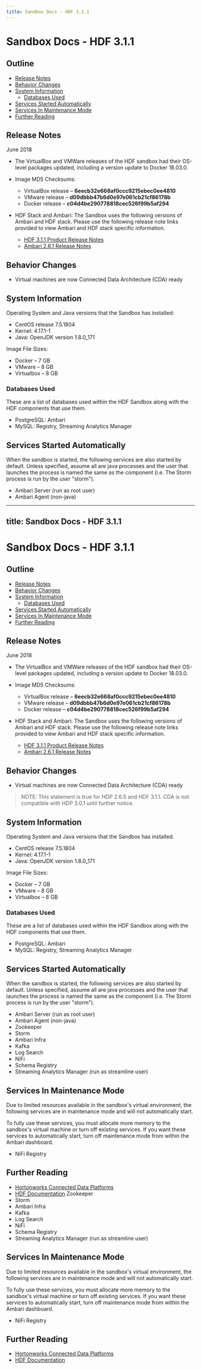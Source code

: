 ```yaml
---
title: Sandbox Docs - HDF 3.1.1
---
```


# Sandbox Docs - HDF 3.1.1

## Outline

- [Release Notes](#release-notes)
- [Behavior Changes](#behavior-changes)
- [System Information](#system-information)
  - [Databases Used](#databases-used)
- [Services Started Automatically](#services-started-automatically)
- [Services In Maintenance Mode](#services-in-maintenance-mode)
- [Further Reading](#further-reading)

## Release Notes

June 2018

- The VirtualBox and VMWare releases of the HDF sandbox had their OS-level packages updated, including a version update to Docker 18.03.0.

- Image MD5 Checksums:
  - VirtualBox release – **6eecb32e668af0ccc9215ebec0ee4810**
  - VMware release – **d09dbbb47b6d0e97e061cb21cf86178b**
  - Docker release – **c04d4be290778818cec526f99b5af294**

- HDF Stack and Ambari: The Sandbox uses the following versions of Ambari and HDF stack. Please use the following release note links provided to view Ambari and HDF stack specific information.
  - [HDF 3.1.1 Product Release Notes](https://docs.hortonworks.com/HDPDocuments/HDF3/HDF-3.1.1/bk_release-notes/content/ch_hdf_relnotes.html)
  - [Ambari 2.6.1 Release Notes](https://docs.hortonworks.com/HDPDocuments/Ambari-2.6.1.0/bk_ambari-release-notes/content/ch_relnotes-ambari-2.6.1.0.html)

## Behavior Changes

- Virtual machines are now Connected Data Architecture (CDA) ready

## System Information

Operating System and Java versions that the Sandbox has installed:

- CentOS release 7.5.1804
- Kernel: 4.17.1-1
- Java: OpenJDK version 1.8.0_171

Image File Sizes:

- Docker – 7 GB
- VMware – 8 GB
- Virtualbox – 8 GB

### Databases Used

These are a list of databases used within the HDF Sandbox along with the HDF components that use them.

- PostgreSQL: Ambari
- MySQL: Registry, Streaming Analytics Manager

## Services Started Automatically

When the sandbox is started, the following services are also started by default. Unless specified, assume all are java processes and the user that launches the process is named the same as the component (i.e. The Storm process is run by the user "storm").

- Ambari Server (run as root user)
- Ambari Agent (non-java)
----
title: Sandbox Docs - HDF 3.1.1
---

# Sandbox Docs - HDF 3.1.1

## Outline

- [Release Notes](#release-notes)
- [Behavior Changes](#behavior-changes)
- [System Information](#system-information)
  - [Databases Used](#databases-used)
- [Services Started Automatically](#services-started-automatically)
- [Services In Maintenance Mode](#services-in-maintenance-mode)
- [Further Reading](#further-reading)

## Release Notes

June 2018

- The VirtualBox and VMWare releases of the HDF sandbox had their OS-level packages updated, including a version update to Docker 18.03.0.

- Image MD5 Checksums:
  - VirtualBox release – **6eecb32e668af0ccc9215ebec0ee4810**
  - VMware release – **d09dbbb47b6d0e97e061cb21cf86178b**
  - Docker release – **c04d4be290778818cec526f99b5af294**

- HDF Stack and Ambari: The Sandbox uses the following versions of Ambari and HDF stack. Please use the following release note links provided to view Ambari and HDF stack specific information.
  - [HDF 3.1.1 Product Release Notes](https://docs.hortonworks.com/HDPDocuments/HDF3/HDF-3.1.1/bk_release-notes/content/ch_hdf_relnotes.html)
  - [Ambari 2.6.1 Release Notes](https://docs.hortonworks.com/HDPDocuments/Ambari-2.6.1.0/bk_ambari-release-notes/content/ch_relnotes-ambari-2.6.1.0.html)

## Behavior Changes

- Virtual machines are now Connected Data Architecture (CDA) ready
> NOTE: This statement is true for HDP 2.6.5 and HDF 3.1.1. CDA is not compatible with HDP 3.0.1 until further notice.

## System Information

Operating System and Java versions that the Sandbox has installed.
- CentOS release 7.5.1804
- Kernel: 4.17.1-1
- Java: OpenJDK version 1.8.0_171

Image File Sizes:

- Docker – 7 GB
- VMware – 8 GB
- Virtualbox – 8 GB

### Databases Used

These are a list of databases used within the HDF Sandbox along with the HDF components that use them.

- PostgreSQL: Ambari
- MySQL: Registry, Streaming Analytics Manager

## Services Started Automatically

When the sandbox is started, the following services are also started by default. Unless specified, assume all are java processes and the user that launches the process is named the same as the component (i.e. The Storm process is run by the user "storm").

- Ambari Server (run as root user)
- Ambari Agent (non-java)
- Zookeeper
- Storm
- Ambari Infra
- Kafka
- Log Search
- NiFi
- Schema Registry
- Streaming Analytics Manager (run as streamline user)

## Services In Maintenance Mode

Due to limited resources available in the sandbox's virtual environment, the following services are in maintenance mode and will not automatically start.

To fully use these services, you must allocate more memory to the sandbox's virtual machine or turn off existing services.  If you want these services to automatically start, turn off maintenance mode from within the Ambari dashboard.

- NiFi Registry

## Further Reading

- [Hortonworks Connected Data Platforms](https://hortonworks.com/products/data-platforms/)
- [HDF Documentation](https://docs.hortonworks.com/HDPDocuments/HDF3/HDF-3.1.1/index.html) Zookeeper
- Storm
- Ambari Infra
- Kafka
- Log Search
- NiFi
- Schema Registry
- Streaming Analytics Manager (run as streamline user)

## Services In Maintenance Mode

Due to limited resources available in the sandbox's virtual environment, the following services are in maintenance mode and will not automatically start.

To fully use these services, you must allocate more memory to the sandbox's virtual machine or turn off existing services.  If you want these services to automatically start, turn off maintenance mode from within the Ambari dashboard.

- NiFi Registry

## Further Reading

- [Hortonworks Connected Data Platforms](https://hortonworks.com/products/data-platforms/)
- [HDF Documentation](https://docs.hortonworks.com/HDPDocuments/HDF3/HDF-3.1.1/index.html)